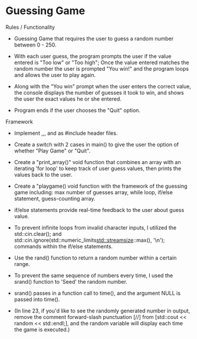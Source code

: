 # Guessing Game


Rules / Functionality

- Guessing Game that requires the user to guess a random number between 0 - 250.

- With each user guess, the program prompts the user if the value entered is "Too low" or "Too high"; Once the value entered matches the random number the user is prompted "You win!" and the program loops and allows the user to play again.

- Along with the "You win" prompt when the user enters the correct value, the console displays the number of guesses it took to win, and shows the user the exact values he or she entered.

- Program ends if the user chooses the "Quit" option. 


Framework

- Implement <iostream>,<string>,<cstdlib>, and <ctime> as #include header files.

- Create a switch with 2 cases in main() to give the user the option of whether "Play Game" or "Quit".

- Create a "print_array()" void function that combines an array with an iterating 'for loop' to keep track of user guess values, then prints the values back to the user.

- Create a "playgame() void function with the framework of the guessing game including: max number of guesses array, while loop, if/else statement, guess-counting array.

- if/else statements provide real-time feedback to the user about guess value.

- To prevent infinite loops from invalid character inputs, I utilized the std::cin.clear(); and std::cin.ignore(std::numeric_limits<std::streamsize>::max(), '\n'); commands within the if/else statements.

- Use the rand() function to return a random number within a certain range.

- To prevent the same sequence of numbers every time, I used the srand() function to 'Seed' the random number.

- srand() passes in a function call to time(), and the argument NULL is passed into time().

- (In line 23, if you'd like to see the randomly generated number in output, remove the comment forward-slash punctuation [//] from 
[std::cout << random << std::endl;], and the random variable will display each time the game is executed.)